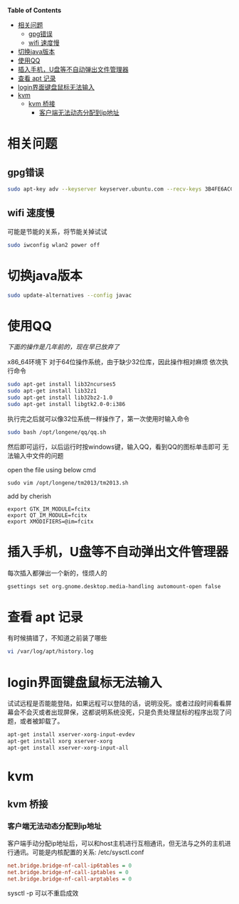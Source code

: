 <!-- markdown-toc start - Don't edit this section. Run M-x markdown-toc-refresh-toc -->
**Table of Contents**

- [相关问题](#相关问题)
    - [gpg错误](#gpg错误)
    - [wifi 速度慢](#wifi-速度慢)
- [切换java版本](#切换java版本)
- [使用QQ](#使用qq)
- [插入手机，U盘等不自动弹出文件管理器](#插入手机u盘等不自动弹出文件管理器)
- [查看 apt 记录](#查看-apt-记录)
- [login界面键盘鼠标无法输入](#login界面键盘鼠标无法输入)
- [kvm](#kvm)
    - [kvm 桥接](#kvm-桥接)
        - [客户端无法动态分配到ip地址](#客户端无法动态分配到ip地址)

<!-- markdown-toc end -->

# 相关问题
## gpg错误
```bash
sudo apt-key adv --keyserver keyserver.ubuntu.com --recv-keys 3B4FE6ACC0B21F32
```

## wifi 速度慢
  可能是节能的关系，将节能关掉试试
 ```bash
 sudo iwconfig wlan2 power off
 ``` 

# 切换java版本

``` bash
sudo update-alternatives --config javac
```
# 使用QQ

*下面的操作是几年前的，现在早已放弃了*

x86_64环境下
对于64位操作系统，由于缺少32位库，因此操作相对麻烦
依次执行命令
``` bash
sudo apt-get install lib32ncurses5
sudo apt-get install lib32z1
sudo apt-get install lib32bz2-1.0
sudo apt-get install libgtk2.0-0:i386
```

执行完之后就可以像32位系统一样操作了，第一次使用时输入命令

``` bash
sudo bash /opt/longene/qq/qq.sh
```
然后即可运行，以后运行时按windows键，输入QQ，看到QQ的图标单击即可
无法输入中文件的问题

open the file using below cmd
```
sudo vim /opt/longene/tm2013/tm2013.sh 
```
add by cherish
```
export GTK_IM_MODULE=fcitx
export QT_IM_MODULE=fcitx
export XMODIFIERS=@im=fcitx
```


# 插入手机，U盘等不自动弹出文件管理器

每次插入都弹出一个新的，怪烦人的

``` bash
gsettings set org.gnome.desktop.media-handling automount-open false
```

# 查看 apt 记录

有时候搞错了，不知道之前装了哪些

``` bash
vi /var/log/apt/history.log
```

# login界面键盘鼠标无法输入

试试远程是否能能登陆，如果远程可以登陆的话，说明没死。或者过段时间看看屏幕会不会灭或者出现屏保，这都说明系统没死，只是负责处理鼠标的程序出现了问题，或者被卸载了。

``` bash
apt-get install xserver-xorg-input-evdev
apt-get install xorg xserver-xorg
apt-get install xserver-xorg-input-all
```
# kvm

## kvm 桥接

### 客户端无法动态分配到ip地址

客户端手动分配ip地址后，可以和host主机进行互相通讯，但无法与之外的主机进行通讯。可能是内核配置的关系: /etc/sysctl.conf
``` ini
net.bridge.bridge-nf-call-ip6tables = 0 
net.bridge.bridge-nf-call-iptables = 0 
net.bridge.bridge-nf-call-arptables = 0

```
sysctl -p 可以不重启成效

